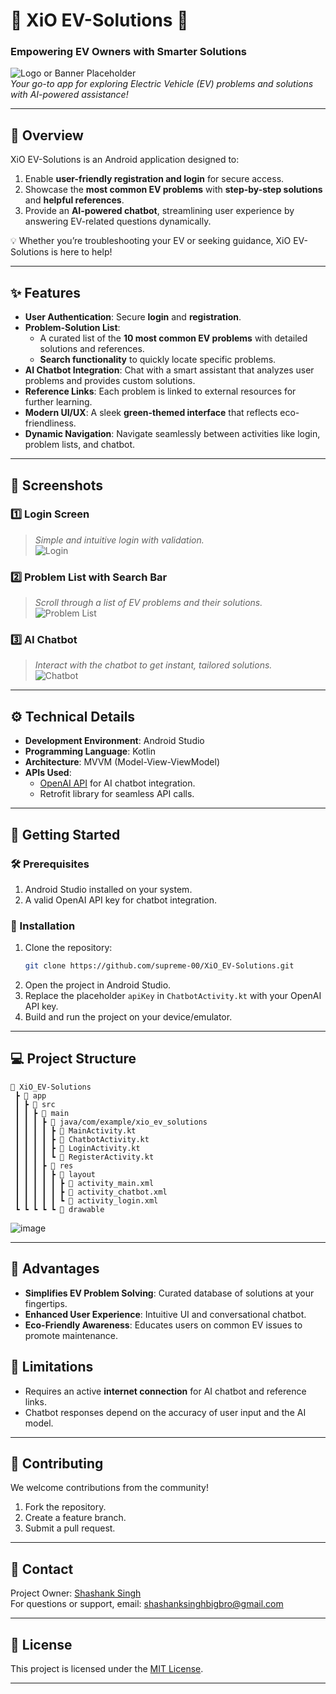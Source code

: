 

# 🚗 XiO EV-Solutions 🌱  
### Empowering EV Owners with Smarter Solutions

![Logo or Banner Placeholder](https://placehold.co/1000x200?text=XiO+EV-Solutions+Banner)  
*Your go-to app for exploring Electric Vehicle (EV) problems and solutions with AI-powered assistance!*

---

## 🌟 **Overview**  
XiO EV-Solutions is an Android application designed to:  
1. Enable **user-friendly registration and login** for secure access.  
2. Showcase the **most common EV problems** with **step-by-step solutions** and **helpful references**.  
3. Provide an **AI-powered chatbot**, streamlining user experience by answering EV-related questions dynamically.  

💡 Whether you’re troubleshooting your EV or seeking guidance, XiO EV-Solutions is here to help!

---

## ✨ **Features**  
- **User Authentication**: Secure **login** and **registration**.  
- **Problem-Solution List**:  
  - A curated list of the **10 most common EV problems** with detailed solutions and references.  
  - **Search functionality** to quickly locate specific problems.  
- **AI Chatbot Integration**: Chat with a smart assistant that analyzes user problems and provides custom solutions.  
- **Reference Links**: Each problem is linked to external resources for further learning.  
- **Modern UI/UX**: A sleek **green-themed interface** that reflects eco-friendliness.  
- **Dynamic Navigation**: Navigate seamlessly between activities like login, problem lists, and chatbot.  

---

## 📲 **Screenshots**  

### 1️⃣ **Login Screen**  
> *Simple and intuitive login with validation.*  
![Login](https://placehold.co/400x800?text=Login+Screen)

### 2️⃣ **Problem List with Search Bar**  
> *Scroll through a list of EV problems and their solutions.*  
![Problem List](https://placehold.co/400x800?text=Problem+List+with+Search)

### 3️⃣ **AI Chatbot**  
> *Interact with the chatbot to get instant, tailored solutions.*  
![Chatbot](https://placehold.co/400x800?text=Chatbot+Interface)

---

## ⚙️ **Technical Details**  
- **Development Environment**: Android Studio  
- **Programming Language**: Kotlin  
- **Architecture**: MVVM (Model-View-ViewModel)  
- **APIs Used**:  
  - [OpenAI API](https://openai.com/api/) for AI chatbot integration.  
  - Retrofit library for seamless API calls.  

---

## 🚀 **Getting Started**  

### 🛠️ Prerequisites  
1. Android Studio installed on your system.  
2. A valid OpenAI API key for chatbot integration.  

### 🔧 Installation  
1. Clone the repository:  
   ```bash  
   git clone https://github.com/supreme-00/XiO_EV-Solutions.git  
   ```  
2. Open the project in Android Studio.  
3. Replace the placeholder `apiKey` in `ChatbotActivity.kt` with your OpenAI API key.  
4. Build and run the project on your device/emulator.

---

## 💻 **Project Structure**  
```plaintext  
📂 XiO_EV-Solutions  
 ┣ 📂 app  
 ┃ ┣ 📂 src  
 ┃ ┃ ┣ 📂 main  
 ┃ ┃ ┃ ┣ 📂 java/com/example/xio_ev_solutions  
 ┃ ┃ ┃ ┃ ┣ 📄 MainActivity.kt  
 ┃ ┃ ┃ ┃ ┣ 📄 ChatbotActivity.kt  
 ┃ ┃ ┃ ┃ ┣ 📄 LoginActivity.kt  
 ┃ ┃ ┃ ┃ ┗ 📄 RegisterActivity.kt  
 ┃ ┃ ┃ ┣ 📂 res  
 ┃ ┃ ┃ ┃ ┣ 📂 layout  
 ┃ ┃ ┃ ┃ ┃ ┣ 📄 activity_main.xml  
 ┃ ┃ ┃ ┃ ┃ ┣ 📄 activity_chatbot.xml  
 ┃ ┃ ┃ ┃ ┃ ┗ 📄 activity_login.xml  
 ┗ ┗ ┗ ┗ ┗ 📂 drawable  
```
![image](https://github.com/user-attachments/assets/e04a78e2-3aa3-466e-b1fe-c56a40618bd0)


---

## 🌟 **Advantages**  
- **Simplifies EV Problem Solving**: Curated database of solutions at your fingertips.  
- **Enhanced User Experience**: Intuitive UI and conversational chatbot.  
- **Eco-Friendly Awareness**: Educates users on common EV issues to promote maintenance.  

## 🛑 **Limitations**  
- Requires an active **internet connection** for AI chatbot and reference links.  
- Chatbot responses depend on the accuracy of user input and the AI model.

---

## 🤝 **Contributing**  
We welcome contributions from the community!  
1. Fork the repository.  
2. Create a feature branch.  
3. Submit a pull request.  

---

## 📧 Contact
Project Owner: [Shashank Singh](https://github.com/supreme-00)  
For questions or support, email: shashanksinghbigbro@gmail.com

---

## 📜 **License**  
This project is licensed under the [MIT License](LICENSE).

---

